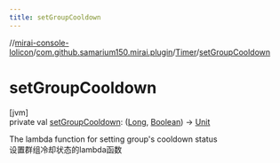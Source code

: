 ```yaml
---
title: setGroupCooldown
---
```

//[mirai-console-lolicon](../../../index.html)/[com.github.samarium150.mirai.plugin](../index.html)/[Timer](index.html)/[setGroupCooldown](set-group-cooldown.html)



# setGroupCooldown



[jvm]\
private val [setGroupCooldown](set-group-cooldown.html): ([Long](https://kotlinlang.org/api/latest/jvm/stdlib/kotlin/-long/index.html), [Boolean](https://kotlinlang.org/api/latest/jvm/stdlib/kotlin/-boolean/index.html)) -> [Unit](https://kotlinlang.org/api/latest/jvm/stdlib/kotlin/-unit/index.html)



The lambda function for setting group's cooldown status <br> 设置群组冷却状态的lambda函数




